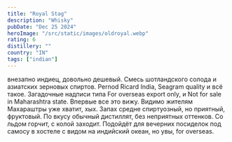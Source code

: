```yaml
---
title: "Royal Stag"
description: "Whisky"
pubDate: "Dec 25 2024"
heroImage: "/src/static/images/oldroyal.webp"
rating: 6
distillery: ""
country: "IN"
tags: ["indian"]
---
```


внезапно индиец, довольно дешевый. Смесь шотландского солода и азиатских зерновых спиртов. Pernod Ricard India, Seagram quality и всё такое. Загадочные надписи типа For overseas export only, и Not for sale in Maharashtra state. Впервые все это вижу. Видимо жителям Махараштры уже хватит, хых. Запах средне спиртуозный, но приятный, фруктовый. По вкусу обычный дистиллят, без неприятных оттенков. Со льдом горчит, с колой заходит. Подойдёт для вечерних посиделок под самосу в хостеле с видом на индийский океан, но увы, for overseas.
